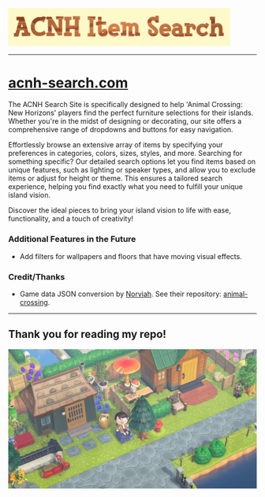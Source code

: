 <img src="title-image.png" alt="ACNH Search Image" width="450"/>

---

# [acnh-search.com](https://acnh-search.com/)

The ACNH Search Site is specifically designed to help 'Animal Crossing: New Horizons' players find the perfect furniture selections for their islands. Whether you're in the midst of designing or decorating, our site offers a comprehensive range of dropdowns and buttons for easy navigation.

Effortlessly browse an extensive array of items by specifying your preferences in categories, colors, sizes, styles, and more. Searching for something specific? Our detailed search options let you find items based on unique features, such as lighting or speaker types, and allow you to exclude items or adjust for height or theme. This ensures a tailored search experience, helping you find exactly what you need to fulfill your unique island vision.

Discover the ideal pieces to bring your island vision to life with ease, functionality, and a touch of creativity!


### Additional Features in the Future
 - Add filters for wallpapers and floors that have moving visual effects.

### Credit/Thanks
 - Game data JSON conversion by [Norviah](https://github.com/Norviah). See their repository: [animal-crossing](https://github.com/Norviah/animal-crossing).

---
## Thank you for reading my repo! 
<img src="acnh.JPG" alt="ACNH Game Image" width="675"/>
